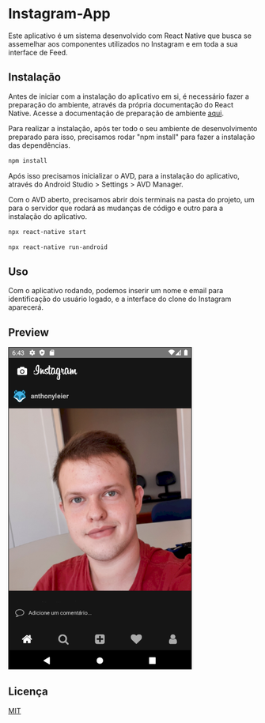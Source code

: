 # Instagram-App

Este aplicativo é um sistema desenvolvido com React Native que busca se assemelhar aos componentes utilizados no Instagram e em toda a sua interface de Feed.

## Instalação

Antes de iniciar com a instalação do aplicativo em si, é necessário fazer a preparação do ambiente, através da própria documentação do React Native. Acesse a documentação de preparação de ambiente [aqui](https://reactnative.dev/docs/environment-setup).

Para realizar a instalação, após ter todo o seu ambiente de desenvolvimento preparado para isso, precisamos rodar "npm install" para fazer a instalação das dependências.

```bash
npm install
```
Após isso precisamos inicializar o AVD, para a instalação do aplicativo, através do Android Studio > Settings > AVD Manager.

Com o AVD aberto, precisamos abrir dois terminais na pasta do projeto, um para o servidor que rodará as mudanças de código e outro para a instalação do aplicativo.

```bash
npx react-native start
```

```bash
npx react-native run-android
```

## Uso

Com o aplicativo rodando, podemos inserir um nome e email para identificação do usuário logado, e a interface do clone do Instagram aparecerá.

## Preview

![alt text](assets\imgs\preview.png)

## Licença
[MIT](https://choosealicense.com/licenses/mit/)
